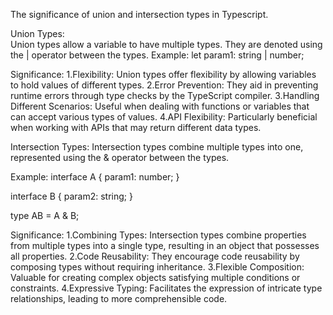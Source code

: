 The significance of union and intersection types in Typescript.

Union Types:  
Union types allow a variable to have multiple types. They are denoted using the | operator between the types.
Example: 
let param1: string | number;

Significance:
1.Flexibility: Union types offer flexibility by allowing variables to hold values of different types.
2.Error Prevention: They aid in preventing runtime errors through type checks by the TypeScript compiler.
3.Handling Different Scenarios: Useful when dealing with functions or variables that can accept various types of values.
4.API Flexibility: Particularly beneficial when working with APIs that may return different data types.


Intersection Types:
Intersection types combine multiple types into one, represented using the & operator between the types.

Example:
interface A {
    param1: number;
}

interface B {
    param2: string;
}

type AB = A & B;

Significance:
1.Combining Types: Intersection types combine properties from multiple types into a single type, resulting in an object that possesses all properties.
2.Code Reusability: They encourage code reusability by composing types without requiring inheritance.
3.Flexible Composition: Valuable for creating complex objects satisfying multiple conditions or constraints.
4.Expressive Typing: Facilitates the expression of intricate type relationships, leading to more comprehensible code.